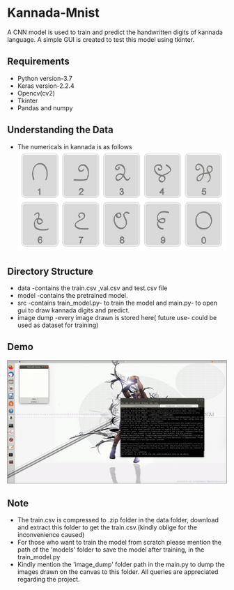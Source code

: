 # Kannada-Mnist
A CNN model is used to train and predict the handwritten digits of kannada language. A simple GUI is created to test this model using tkinter. 
## Requirements
- Python version-3.7	  
- Keras version-2.2.4	
- Opencv(cv2)	
- Tkinter	
- Pandas and numpy
## Understanding the Data
- The numericals in kannada is as follows
!["Numericals"](/demo/kannada_digits.png)
## Directory Structure
- data
  -contains the train.csv ,val.csv and test.csv file
- model
  -contains the pretrained model.
- src
  -contains train_model.py- to train the model and main.py- to open gui to draw kannada digits and predict.
- image dump
  -every image drawn is stored here( future use- could be used as dataset for training)
## Demo
  !["Demo"](/demo/Kannada_canvas.gif)
## Note
- The train.csv is compressed to .zip folder in the data folder, download and extract this folder to get the train.csv.(kindly oblige for the inconvenience caused)
- For those who want to train the model from scratch please mention the path of the 'models' folder to save the model after training, in the train_model.py
- Kindly mention the 'image_dump' folder path in the main.py to dump the images drawn on the canvas to this folder.
All queries are appreciated regarding the project.
